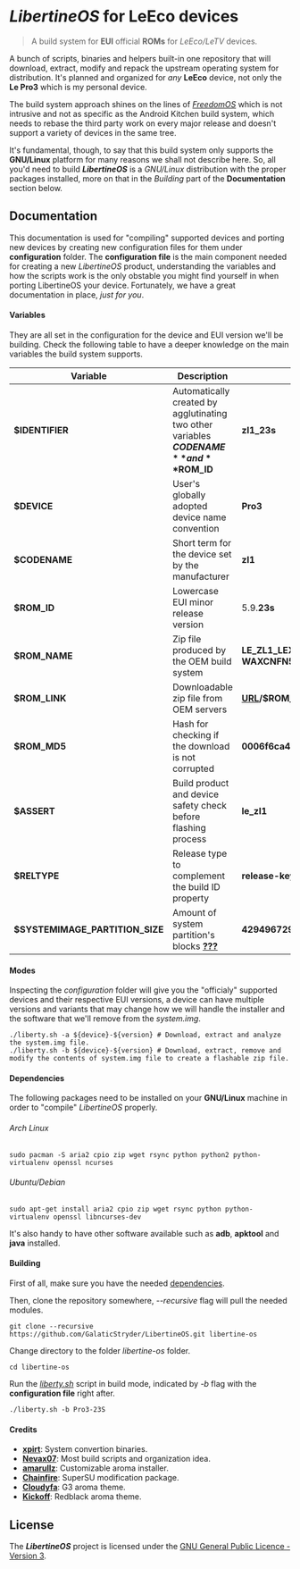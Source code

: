 _**LibertineOS**_ for LeEco devices
==========================

> A build system for **EUI** official **ROMs** for _LeEco/LeTV_ devices.

A bunch of scripts, binaries and helpers built-in one repository that will download, extract, modify and repack the upstream operating system for distribution. It's planned and organized for _any_ **LeEco** device, not only the **Le Pro3** which is my personal device.

The build system approach shines on the lines of [_FreedomOS_](https://gitlab.com/Nevax/FreedomOS) which is not intrusive and not as specific as the Android Kitchen build system, which needs to rebase the third party work on every major release and doesn't support a variety of devices in the same tree.

It's fundamental, though, to say that this build system only supports the **GNU/Linux** platform for many reasons we shall not describe here. So, all you'd need to build **_LibertineOS_** is a _GNU/Linux_ distribution with the proper packages installed, more on that in the _Building_ part of the **Documentation** section below.

## Documentation

This documentation is used for "compiling" supported devices and porting new devices by creating new configuration files for them under **configuration** folder. The **configuration file** is the main component needed for creating a new _LibertineOS_ product, understanding the variables and how the scripts work is the only obstable you might find yourself in when porting LibertineOS your device. Fortunately, we have a great documentation in place, _just for you_.

#### Variables

They are all set in the configuration for the device and EUI version we'll be building. Check the following table to have a deeper knowledge on the main variables the build system supports.

| Variable      | Description           | Example       |
| ------------- | --------------------- | ------------- |
| **$IDENTIFIER** | Automatically created by agglutinating two other variables **$CODENAME** and **$ROM_ID** | **zl1_23s** |
| **$DEVICE** | User's globally adopted device name convention | **Pro3** |
| **$CODENAME** | Short term for the device set by the manufacturer | **zl1** |
| **$ROM_ID** | Lowercase EUI minor release version | 5.9.**23s** |
| **$ROM_NAME** | Zip file produced by the OEM build system | **LE_ZL1_LEX720-CN-FN-WAXCNFN5902303282S-5.9.023S** |
| **$ROM_LINK** | Downloadable zip file from OEM servers | **[URL](https://bbs.le.com/zt/eui/index.html)/$ROM_NAME** |
| **$ROM_MD5** | Hash for checking if the download is not corrupted | **0006f6ca49090764695186b36bc1acfe** |
| **$ASSERT** | Build product and device safety check before flashing process | **le_zl1** |
| **$RELTYPE** | Release type to complement the build ID property | **release-keys** |
| **$SYSTEMIMAGE_PARTITION_SIZE** | Amount of system partition's blocks **[???](#blocks)** | **4294967296** |

#### Modes

Inspecting the _configuration_ folder will give you the "officialy" supported devices and their respective EUI versions, a device can have multiple versions and variants that may change how we will handle the installer and the software that we'll remove from the _system.img_.

	./liberty.sh -a ${device}-${version} # Download, extract and analyze the system.img file.
	./liberty.sh -b ${device}-${version} # Download, extract, remove and modify the contents of system.img file to create a flashable zip file.

#### Dependencies

The following packages need to be installed on your **GNU/Linux** machine in order to "compile" _LibertineOS_ properly.

###### Arch Linux

	sudo pacman -S aria2 cpio zip wget rsync python python2 python-virtualenv openssl ncurses

###### Ubuntu/Debian

	sudo apt-get install aria2 cpio zip wget rsync python python-virtualenv openssl libncurses-dev

It's also handy to have other software available such as **adb**, **apktool** and **java** installed.

#### Building

First of all, make sure you have the needed [dependencies](#dependencies).

Then, clone the repository somewhere, _--recursive_ flag will pull the needed modules.

	git clone --recursive https://github.com/GalaticStryder/LibertineOS.git libertine-os

Change directory to the folder _libertine-os_ folder.

	cd libertine-os

Run the _[liberty.sh](liberty.sh)_ script in build mode, indicated by _-b_ flag with the **configuration file** right after.

	./liberty.sh -b Pro3-23S

#### Credits

- [**xpirt**](https://github.com/xpirt): System convertion binaries.
- [**Nevax07**](https://github.com/Nevax07): Most build scripts and organization idea.
- [**amarullz**](https://github.com/amarullz): Customizable aroma installer.
- [**Chainfire**](https://github.com/Chainfire): SuperSU modification package.
- [**Cloudyfa**](https://github.com/Cloudyfa): G3 aroma theme.
- [**Kickoff**](https://github.com/Kickoff): Redblack aroma theme.

## License

The **_LibertineOS_** project is licensed under the [GNU General Public Licence - Version 3](license.md).
